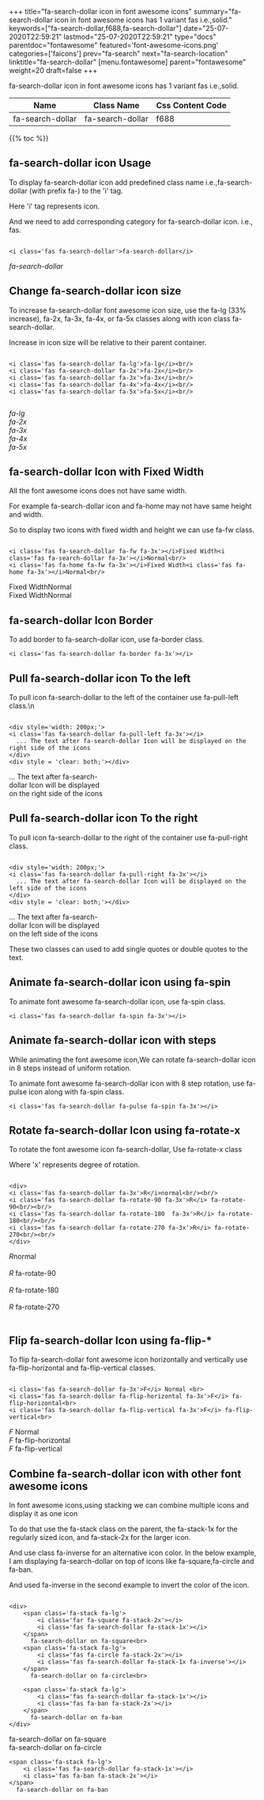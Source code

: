 +++
title="fa-search-dollar icon in font awesome icons"
summary="fa-search-dollar icon in font awesome icons has 1 variant fas i.e.,solid."
keywords=["fa-search-dollar,f688,fa-search-dollar"]
date="25-07-2020T22:59:21"
lastmod="25-07-2020T22:59:21"
type="docs"
parentdoc="fontawesome"
featured='font-awesome-icons.png'
categories=['faicons']
prev="fa-search"
next="fa-search-location"
linktitle="fa-search-dollar"
[menu.fontawesome]
parent="fontawesome"
weight=20
draft=false
+++


fa-search-dollar icon in font awesome icons has 1 variant fas i.e.,solid.

<div class='table-responsive'><table class='table'><thead><tr><th>Name</th><th>Class Name</th><th>Css Content Code</th></tr></thead><tbody><tr><td>fa-search-dollar</td><td>fa-search-dollar</td><td>f688</td></tr></tbody></table></div>


{{% toc %}}


## fa-search-dollar icon Usage

To display fa-search-dollar icon add predefined class name i.e.,fa-search-dollar (with prefix fa-) to the 'i' tag.

Here 'i' tag represents icon.

And we need to add corresponding category for fa-search-dollar icon. i.e., fas.


```

<i class='fas fa-search-dollar'>fa-search-dollar</i>
```

<i class='fas fa-search-dollar'>fa-search-dollar</i>




## Change fa-search-dollar icon size
To increase fa-search-dollar font awesome icon size, use the fa-lg (33% increase), fa-2x, fa-3x, fa-4x, or fa-5x classes along with icon class fa-search-dollar.

Increase in icon size will be relative to their parent container. 

```

<i class='fas fa-search-dollar fa-lg'>fa-lg</i><br/>
<i class='fas fa-search-dollar fa-2x'>fa-2x</i><br/>
<i class='fas fa-search-dollar fa-3x'>fa-3x</i><br/>
<i class='fas fa-search-dollar fa-4x'>fa-4x</i><br/>
<i class='fas fa-search-dollar fa-5x'>fa-5x</i><br/>
            
```

<i class='fas fa-search-dollar fa-lg'>fa-lg</i><br/>
<i class='fas fa-search-dollar fa-2x'>fa-2x</i><br/>
<i class='fas fa-search-dollar fa-3x'>fa-3x</i><br/>
<i class='fas fa-search-dollar fa-4x'>fa-4x</i><br/>
<i class='fas fa-search-dollar fa-5x'>fa-5x</i><br/>
            



## fa-search-dollar Icon with Fixed Width 

All the font awesome icons does not have same width.

For example fa-search-dollar icon and fa-home may not have same height and width.

So to display two icons with fixed width and height we can use fa-fw class.


```

<i class='fas fa-search-dollar fa-fw fa-3x'></i>Fixed Width<i class='fas fa-search-dollar fa-3x'></i>Normal<br/>
<i class='fas fa-home fa-fw fa-3x'></i>Fixed Width<i class='fas fa-home fa-3x'></i>Normal<br/>
```

<i class='fas fa-search-dollar fa-fw fa-3x'></i>Fixed Width<i class='fas fa-search-dollar fa-3x'></i>Normal<br/>
<i class='fas fa-home fa-fw fa-3x'></i>Fixed Width<i class='fas fa-home fa-3x'></i>Normal<br/>



## fa-search-dollar Icon Border 

To add border to fa-search-dollar icon, use fa-border class.


```
<i class='fas fa-search-dollar fa-border fa-3x'></i>

```
<i class='fas fa-search-dollar fa-border fa-3x'></i>





## Pull fa-search-dollar icon To the left

To pull icon fa-search-dollar to the left of the container use fa-pull-left class.\n

```

<div style='width: 200px;'>
<i class='fas fa-search-dollar fa-pull-left fa-3x'></i>
  ... The text after fa-search-dollar Icon will be displayed on the right side of the icons
</div>
<div style = 'clear: both;'></div>
```

<div style='width: 200px;'>
<i class='fas fa-search-dollar fa-pull-left fa-3x'></i>
  ... The text after fa-search-dollar Icon will be displayed on the right side of the icons
</div>
<div style = 'clear: both;'></div>




## Pull fa-search-dollar icon To the right
To pull icon fa-search-dollar to the right of the container use fa-pull-right class.

```

<div style='width: 200px;'>
<i class='fas fa-search-dollar fa-pull-right fa-3x'></i>
  ... The text after fa-search-dollar Icon will be displayed on the left side of the icons
</div>
<div style = 'clear: both;'></div>
```

<div style='width: 200px;'>
<i class='fas fa-search-dollar fa-pull-right fa-3x'></i>
  ... The text after fa-search-dollar Icon will be displayed on the left side of the icons
</div>
<div style = 'clear: both;'></div>

These two classes can used to add single quotes or double quotes to the text.


## Animate fa-search-dollar icon using fa-spin
To animate font awesome fa-search-dollar icon, use fa-spin class.

```
<i class='fas fa-search-dollar fa-spin fa-3x'></i>
```
<i class='fas fa-search-dollar fa-spin fa-3x'></i>




## Animate fa-search-dollar icon with steps
While animating the font awesome icon,We can rotate fa-search-dollar icon in 8 steps instead of uniform rotation.

To animate font awesome fa-search-dollar icon with 8 step rotation, use fa-pulse icon along with fa-spin class.


```
<i class='fas fa-search-dollar fa-pulse fa-spin fa-3x'></i>

```
<i class='fas fa-search-dollar fa-pulse fa-spin fa-3x'></i>





## Rotate fa-search-dollar Icon using fa-rotate-x
To rotate the font awesome icon fa-search-dollar, Use fa-rotate-x class

Where 'x' represents degree of rotation.


```

<div>
<i class='fas fa-search-dollar fa-3x'>R</i>normal<br/><br/>
<i class='fas fa-search-dollar fa-rotate-90 fa-3x'>R</i> fa-rotate-90<br/><br/> 
<i class='fas fa-search-dollar fa-rotate-180  fa-3x'>R</i> fa-rotate-180<br/><br/> 
<i class='fas fa-search-dollar fa-rotate-270 fa-3x'>R</i> fa-rotate-270<br/><br/>
</div>
```

<div>
<i class='fas fa-search-dollar fa-3x'>R</i>normal<br/><br/>
<i class='fas fa-search-dollar fa-rotate-90 fa-3x'>R</i> fa-rotate-90<br/><br/> 
<i class='fas fa-search-dollar fa-rotate-180  fa-3x'>R</i> fa-rotate-180<br/><br/> 
<i class='fas fa-search-dollar fa-rotate-270 fa-3x'>R</i> fa-rotate-270<br/><br/>
</div>




## Flip fa-search-dollar Icon using fa-flip-*
To flip fa-search-dollar font awesome icon horizontally and vertically use fa-flip-horizontal and fa-flip-vertical classes. 

```

<i class='fas fa-search-dollar fa-3x'>F</i> Normal <br>
<i class='fas fa-search-dollar fa-flip-horizontal fa-3x'>F</i> fa-flip-horizontal<br>
<i class='fas fa-search-dollar fa-flip-vertical fa-3x'>F</i> fa-flip-vertical<br>
```

<i class='fas fa-search-dollar fa-3x'>F</i> Normal <br>
<i class='fas fa-search-dollar fa-flip-horizontal fa-3x'>F</i> fa-flip-horizontal<br>
<i class='fas fa-search-dollar fa-flip-vertical fa-3x'>F</i> fa-flip-vertical<br>




## Combine fa-search-dollar icon with other font awesome icons
In font awesome icons,using stacking we can combine multiple icons and display it as one icon 

To do that use the fa-stack class on the parent, the fa-stack-1x for the regularly sized icon, and fa-stack-2x for the larger icon.

And use class fa-inverse for an alternative icon color. 
In the below example, I am displaying fa-search-dollar on top of icons like fa-square,fa-circle and fa-ban.

And used fa-inverse in the second example to invert the color of the icon.

```

<div>
    <span class='fa-stack fa-lg'>
        <i class='far fa-square fa-stack-2x'></i>
        <i class='fas fa-search-dollar fa-stack-1x'></i>
    </span>
      fa-search-dollar on fa-square<br>
    <span class='fa-stack fa-lg'>
        <i class='fas fa-circle fa-stack-2x'></i>
        <i class='fas fa-search-dollar fa-stack-1x fa-inverse'></i>
    </span>
      fa-search-dollar on fa-circle<br>

    <span class='fa-stack fa-lg'>
        <i class='fas fa-search-dollar fa-stack-1x'></i>
        <i class='fas fa-ban fa-stack-2x'></i>
    </span>
      fa-search-dollar on fa-ban
</div>
```

<div>
    <span class='fa-stack fa-lg'>
        <i class='far fa-square fa-stack-2x'></i>
        <i class='fas fa-search-dollar fa-stack-1x'></i>
    </span>
      fa-search-dollar on fa-square<br>
    <span class='fa-stack fa-lg'>
        <i class='fas fa-circle fa-stack-2x'></i>
        <i class='fas fa-search-dollar fa-stack-1x fa-inverse'></i>
    </span>
      fa-search-dollar on fa-circle<br>

    <span class='fa-stack fa-lg'>
        <i class='fas fa-search-dollar fa-stack-1x'></i>
        <i class='fas fa-ban fa-stack-2x'></i>
    </span>
      fa-search-dollar on fa-ban
</div>






